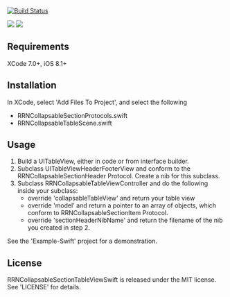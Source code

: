 [![Build Status](https://travis-ci.org/rob-nash/RRNCollapsableSectionTableViewSwift.svg)](https://travis-ci.org/rob-nash/RRNCollapsableSectionTableViewSwift)

![](http://i.imgur.com/jDq37Ip.gif?1)
![](http://i.imgur.com/77YQhPE.gif?1)

## Requirements
XCode 7.0+, iOS 8.1+

## Installation
In XCode, select 'Add Files To Project', and select the following
* RRNCollapsableSectionProtocols.swift
* RRNCollapsableTableScene.swift

## Usage
1. Build a UITableView, either in code or from interface builder.
2. Subclass UITableViewHeaderFooterView and conform to the RRNCollapsableSectionHeader Protocol. Create a nib for this subclass.
3. Subclass RRNCollapsableTableViewController and do the following inside your subclass:
	* override 'collapsableTableView' and return your table view
	* override 'model' and return a pointer to an array of objects, which conform to RRNCollapsableSectionItem Protocol.
	* override 'sectionHeaderNibName' and return the filename of the nib you created in step 2.

See the 'Example-Swift' project for a demonstration.

## License
RRNCollapsableSectionTableViewSwift is released under the MIT license. See 'LICENSE' for details.